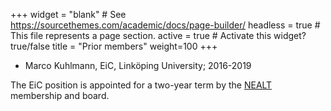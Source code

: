 +++
widget = "blank"  # See https://sourcethemes.com/academic/docs/page-builder/
headless = true  # This file represents a page section.
active = true  # Activate this widget? true/false
title = "Prior members"
weight=100
+++

 * Marco Kuhlmann, EiC, Linköping University; 2016-2019

The EiC position is appointed for a two-year term by the [NEALT](http://omilia.uio.no/nealt/) membership and board. 

